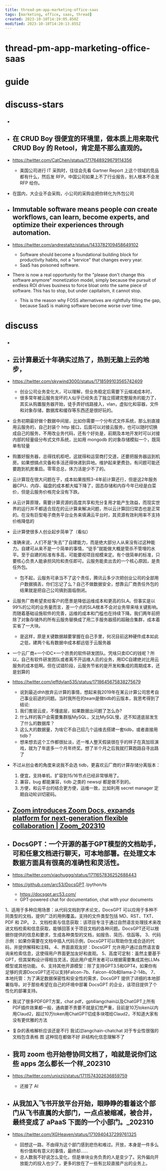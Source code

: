 ```yaml
---
title: thread-pm-app-marketing-office-saas
tags: [marketing, office, saas, thread]
created: 2023-10-10T14:19:05.850Z
modified: 2023-10-10T14:20:13.855Z
---
```


# thread-pm-app-marketing-office-saas

# guide

# discuss-stars
- ## 

- ## 在 CRUD Boy 很便宜的环境里，做本质上用来取代 CRUD Boy 的 Retool，肯定是不那么直观的。
- https://twitter.com/CatChen/status/1717648929679114356
  - 美国公司进行 IT 采购时，往往会先看 Gartner Report 上这个领域的竞品都有什么，然后发 RFP。中国公司如果上不了行业报告，别人根本不会发 RFP 给你。
- 在国内，大企业不会采购，小公司的采购会把你转化为外包公司

- ## Immutable software means people *can* create workflows, can learn, become experts, and optimize their experiences through automation. 
- https://twitter.com/andrestaltz/status/1433782109458649102
  - Software should become a foundational building block for productivity habits, not a "service" that changes every year. 
  - SaaS has poisoned software.
- There is now a real opportunity for the "please don't change this software anymore" monetization model, simply because the pursuit of endless ROI drives business to force bloat onto the same piece of software. This has to stop, but under capitalism, it cannot stop.
  - This is the reason why FOSS alternatives are rightfully filling the gap, because SaaS is making software become worse over time.

# discuss
- ## 

- ## 云计算最近十年确实过热了，热到无脑上云的地步，
- https://twitter.com/skywind3000/status/1718599103565742409
  - 创业公司业务变化大，可以理解，但业务稳定后需要下云缩减成本时，
  - 很多常年被云服务宠坏的人似乎已经失去了独立搭建完整服务的能力了，其实从购置服务器开始，徒手弄好线路接入，vlan，虚拟化和容器，文件和对象存储，数据库和缓存等东西还是很好玩的。
- 业务初期最好做个数据中间层，比如你需要一个分布式文件系统，那么别直接用云服务的，自己封装个 http 接口，后面可以对接云服务，也可以随时切换成自己的服务，不用改业务代码，还有个好处是，前期及本地开发时可以对接内部的轻量级分布式文件系统，比如用 mongodb 的对象存储模拟一个，既简单有轻量
- 购置好服务器，总得找机柜吧，这就得和运营商打交道，还要把服务器运到机房。如果想搞点灾备和多活还得快递到异地。维护起来更费劲，有问题可能还要跑到机房重启。零零总总，体力活是少不了的。

- 云计算现在很大问题在于，成本如果按照3-4年前计算还行，但是这2年服务器CPU、内存、磁盘的成本都大幅下降了，固态存储和内存今年已经是白菜价，但是云服务价格完全没有下跌。

- 从云计算原理，需要计算资源的高度共享和充分复用才能产生效益，而现实世界的运行并不都适合现在的云计算来解决问题，所以云计算回归常态也是正常的。在没有巨型电子商务平台业务来填满云平台时，其资源有效利用率不支持价格降低的

- 云计算使很多人创业起步简单了（看似）

- 准确来说，人们不是“失去”了自建能力，而是绝大部分人从来没有过这种能力。自建可从来不是一个简单的事情，“徒手”就能做大概是管杀不管埋的水平。至于自建的标准有多高，可能要视项目规模来定。有个很简单的标准，只要核心负责人能承担风险和责任即可。云服务能卖出去的一个核心原因，是责任外包。
  - 包不起，云服务可承当不了这个责任，腾讯云多少次把创业公司的全部用户数据搞丢，你们忘记了么？自己不做数据安全，想靠云厂商责任外包的结果就是把自己公司搞到面临倒闭。

- 云服务厂商希望卖给客户的愿景是降低运维成本和更高的SLA。但事实是以99%的公司的业务量而言，差一个点的SLA根本不会对业务带来啥关键影响。而随着基础设施软件的完善，运维的成本和门槛也在持续下降。我们两年前把除了对象存储外的所有云服务替换成了用二手服务器搭的超融合集群，成本着实省了一大块。
  - 是这样，原是关键数据越要掌握在自己手里，何况目前这种硬件成本如此之低，建两个私有数据中成本都远低于云服务器
- 一个云厂商=一个IDC+一个昂贵的软件研发团队。凭啥只卖IDC的钱呢？所以，自己有软件研发团队或者离不开运维人员的业务，用IDC自建绝对比用云服务的成本低啊。但在试错阶段，云服务节省的是开发和集成的周期成本，还是划算的

- https://twitter.com/jeffdylan535/status/1718645675838275679
  - 说到最近dhh放弃云计算的事情，想起来我2019年在某云计算公司思考自己事业前途的问题。当时我所在的team是做tidb的云版本，我思考得到了结论:
  1. 我们套层云皮，不懂底层，如果数据出问题了怎么办?
  2. 什么样的客户会需要集群版MySQL，又比MySQL慢，还不知道底层发生了什么的数据库？
  3. 这么大的数据量，为啥它不自己招几个运维去搭建一套tidb，或者直接用tidb？
  - 想来想去这个工作都很扯淡，还一堆人整天假装很在乎的样子在真加班演戏，就为了年底多一个月年终奖。想了半个月之后我就打算跑路自寻出路了

- 不过从创业者的角度来说我不会选 tidb，更喜欢云厂商的计算存储分离版本：
  1. 便宜，支持单机、扩容到15/16节点已经非常够用了。
  2. 兼容，bug 都能兼容，tidb 之类的 newsql 都是做不到的。
  3. 方便，和云平台的结合更方便，运维一致，比如利用 secret manager 定期自动轮训切密码。

- ## [Zoom introduces Zoom Docs, expands platform for next-generation flexible collaboration | Zoom_202310](https://news.zoom.us/zoom-docs/)

- ## DocsGPT：一个开源的基于GPT模型的文档助手，可和任意文档进行聊天，可本地部署。在处理文本数据方面具有很高的准确性和灵活性。
- https://twitter.com/xiaohuggg/status/1711657836252688443

- https://github.com/arc53/DocsGPT /python/ts
  - https://docsgpt.arc53.com/
  - GPT-powered chat for documentation, chat with your documents

1、适用于多种应用场景：从代码文档到学术论文，DocsGPT 可以应用于多种不同类型的文档，提供广泛的用例覆盖。支持的文件类型包括 MD、RST、TXT、PDF 和 ZIP。
2、文档检索与信息获取：该项目专注于通过自然语言处理技术来改进文档检索和信息获取，能够回答关于项目文档的各种问题。DocsGPT还可以根据你提供的信息和要求，生成各种类型的文档，如报告、简历、信函等。
3、代码示例：如果你需要在文档中插入代码示例，DocsGPT可以帮助你生成合适的代码，并提供解释和注释。
4、界面直观友好：DocsGPT 允许用户通过自然语言查询来检索信息，这使得用户界面更加友好和直观。
5、高度可定制：虽然主要基于 GPT，但其架构设计得相当灵活，因此用户或开发者可以根据需要集成其他LLMs模型或其他功能。
6、支持其他开源模型：除了支持GPT3.5和GPT4，如果你有足够的资源DocsGPT还可以支持Falcon-7b、Falcon-40b和llama-2-14b。
7、本地托管：为了满足数据保密性和安全性的需求，DocsGPT 提供了详细的本地部署指导。对于那些希望在自己的环境中部署 DocsGPT 的企业，该项目提供了个性化的部署支持。

- 我试了很多PDFGPT方案，chat pdf，gpt4langchain以及ChatGPT上所有PDF插件效果都一般，通病要不贵要不就是幻觉严重，目前是10万token以内用Claud2，超过10万token用ChatGPT切成多块喂给Claud2，不知道大家有没有更优雅的方法
- 复杂的表格解析应该还是不行 我试过langchain-chatchat 对于专业性很强的文档包含表格 图 这种现在都做不好 非结构化信息理解不了

- ## 我司 zoom 也开始卷协同文档了，咱就是说你们这些 apps 怎么都长一个样_202310
- https://twitter.com/unixzii/status/1711574302636859759
  - 还接了 AI

- ## 从我加入飞书开放平台开始，眼睁睁的看着这个部门从飞书直属的大部门，一点点被缩减，被合并，最终变成了 aPaaS 下面的一个小部门。_202310
- https://twitter.com/XGHeaven/status/1710940437299761325
  - 回想这一路，不由得为这个部门感到悲伤和难过。开放，本身是一件多么有价值和有意义的事情，最终却……
  - 总人数我不好说怎么变化，但是单块业务负责的人是变少了。另外偏向开放能力的投入也少了，更多的放在了一些有比较直接产出的业务上。
